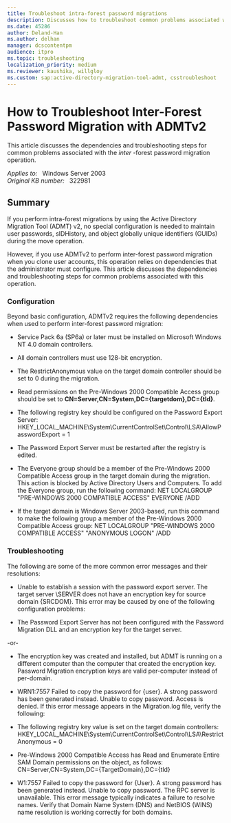 ```yaml
---
title: Troubleshoot intra-forest password migrations
description: Discusses how to troubleshoot common problems associated with the inter-forest password migration operation.
ms.date: 45286
author: Deland-Han
ms.author: delhan
manager: dcscontentpm
audience: itpro
ms.topic: troubleshooting
localization_priority: medium
ms.reviewer: kaushika, willgloy
ms.custom: sap:active-directory-migration-tool-admt, csstroubleshoot
---
```

# How to Troubleshoot Inter-Forest Password Migration with ADMTv2

This article discusses the dependencies and troubleshooting steps for common problems associated with the *inter* -forest password migration operation.

_Applies to:_ &nbsp; Windows Server 2003  
_Original KB number:_ &nbsp; 322981

## Summary

If you perform intra-forest migrations by using the Active Directory Migration Tool (ADMT) v2, no special configuration is needed to maintain user passwords, sIDHistory, and object globally unique identifiers (GUIDs) during the move operation.

However, if you use ADMTv2 to perform inter-forest password migration when you clone user accounts, this operation relies on dependencies that the administrator must configure. This article discusses the dependencies and troubleshooting steps for common problems associated with this operation.

### Configuration

Beyond basic configuration, ADMTv2 requires the following dependencies when used to perform inter-forest password migration:

- Service Pack 6a (SP6a) or later must be installed on Microsoft Windows NT 4.0 domain controllers.

- All domain controllers must use 128-bit encryption.

- The RestrictAnonymous value on the target domain controller should be set to 0 during the migration.

- Read permissions on the Pre-Windows 2000 Compatible Access group should be set to
 **CN=Server,CN=System,DC={targetdom},DC={tld}**.

- The following registry key should be configured on the Password Export Server: HKEY_LOCAL_MACHINE\System\CurrentControlSet\Control\LSA\AllowPasswordExport = 1 

- The Password Export Server must be restarted after the registry is edited.

- The Everyone group should be a member of the Pre-Windows 2000 Compatible Access group in the target domain during the migration. This action is blocked by Active Directory Users and Computers. To add the Everyone group, run the following command: NET LOCALGROUP "PRE-WINDOWS 2000 COMPATIBLE ACCESS" EVERYONE /ADD 

- If the target domain is Windows Server 2003-based, run this command to make the following group a member of the Pre-Windows 2000 Compatible Access group: NET LOCALGROUP "PRE-WINDOWS 2000 COMPATIBLE ACCESS" "ANONYMOUS LOGON" /ADD 


### Troubleshooting

The following are some of the more common error messages and their resolutions:

- Unable to establish a session with the password export server. The target server \\SERVER does not have an encryption key for source domain {SRCDOM}.
This error may be caused by one of the following configuration problems:

- The Password Export Server has not been configured with the Password Migration DLL and an encryption key for the target server.

-or-

- The encryption key was created and installed, but ADMT is running on a different computer than the computer that created the encryption key. Password Migration encryption keys are valid per-computer instead of per-domain.

- WRN1:7557 Failed to copy the password for {user}. A strong password has been generated instead. Unable to copy password. Access is denied.
If this error message appears in the Migration.log file, verify the following:

- The following registry key value is set on the target domain controllers: HKEY_LOCAL_MACHINE\System\CurrentControlSet\Control\LSA\RestrictAnonymous = 0 

- Pre-Windows 2000 Compatible Access has Read and Enumerate Entire SAM Domain permissions on the object, as follows: CN=Server,CN=System,DC={TargetDomain},DC={tld} 

- W1:7557 Failed to copy the password for {User}. A strong password has been generated instead. Unable to copy password. The RPC server is unavailable.
This error message typically indicates a failure to resolve names. Verify that Domain Name System (DNS) and NetBIOS (WINS) name resolution is working correctly for both domains.
